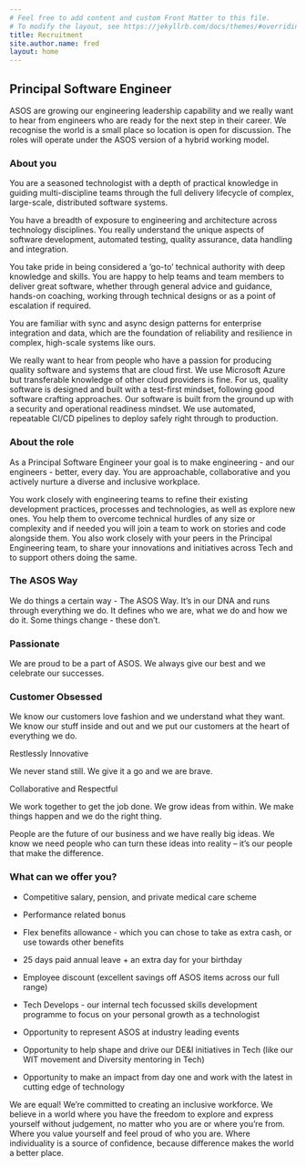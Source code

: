 ```yaml
---
# Feel free to add content and custom Front Matter to this file.
# To modify the layout, see https://jekyllrb.com/docs/themes/#overriding-theme-defaults
title: Recruitment
site.author.name: fred
layout: home
---
```


## Principal Software Engineer

ASOS are growing our engineering leadership capability and we really want to hear from engineers who are ready for the next step in their career. We recognise the world is a small place so location is open for discussion. The roles will operate under the ASOS version of a hybrid working model. 

### About you

You are a seasoned technologist with a depth of practical knowledge in guiding multi-discipline teams through the full delivery lifecycle of complex, large-scale, distributed software systems.

You have a breadth of exposure to engineering and architecture across technology disciplines. You really understand the unique aspects of software development, automated testing, quality assurance, data handling and integration.

You take pride in being considered a ‘go-to’ technical authority with deep knowledge and skills. You are happy to help teams and team members to deliver great software, whether through general advice and guidance, hands-on coaching, working through technical designs or as a point of escalation if required.

You are familiar with sync and async design patterns for enterprise integration and data, which are the foundation of reliability and resilience in complex, high-scale systems like ours.

We really want to hear from people who have a passion for producing quality software and systems that are cloud first. We use Microsoft Azure but transferable knowledge of other cloud providers is fine. For us, quality software is designed and built with a test-first mindset, following good software crafting approaches. Our software is built from the ground up with a security and operational readiness mindset. We use automated, repeatable CI/CD pipelines to deploy safely right through to production.

### About the role

As a Principal Software Engineer your goal is to make engineering - and our engineers - better, every day. You are approachable, collaborative and you actively nurture a diverse and inclusive workplace.

You work closely with engineering teams to refine their existing development practices, processes and technologies, as well as explore new ones. You help them to overcome technical hurdles of any size or complexity and if needed you will join a team to work on stories and code alongside them. You also work closely with your peers in the Principal Engineering team, to share your innovations and initiatives across Tech and to support others doing the same.

### The ASOS Way

We do things a certain way - The ASOS Way. It’s in our DNA and runs through everything we do. It defines who we are, what we do and how we do it. Some things change - these don’t.

### Passionate

We are proud to be a part of ASOS. We always give our best and we celebrate our successes.

### Customer Obsessed

We know our customers love fashion and we understand what they want. We know our stuff inside and out and we put our customers at the heart of everything we do.

Restlessly Innovative

We never stand still. We give it a go and we are brave.

Collaborative and Respectful

We work together to get the job done. We grow ideas from within. We make things happen and we do the right thing.

People are the future of our business and we have really big ideas. We know we need people who can turn these ideas into reality – it’s our people that make the difference.

### What can we offer you?  

- Competitive salary, pension, and private medical care scheme 

- Performance related bonus 

- Flex benefits allowance - which you can chose to take as extra cash, or use towards other benefits 

- 25 days paid annual leave + an extra day for your birthday 

- Employee discount (excellent savings off ASOS items across our full range) 

- Tech Develops - our internal tech focussed skills development programme to focus on your personal growth as a technologist 

- Opportunity to represent ASOS at industry leading events 

- Opportunity to help shape and drive our DE&I initiatives in Tech (like our WIT movement and Diversity mentoring in Tech) 

- Opportunity to make an impact from day one and work with the latest in cutting edge of technology 
 
We are equal! We’re committed to creating an inclusive workforce. We believe in a world where you have the freedom to explore and express yourself without judgement, no matter who you are or where you’re from. Where you value yourself and feel proud of who you are. Where individuality is a source of confidence, because difference makes the world a better place.


